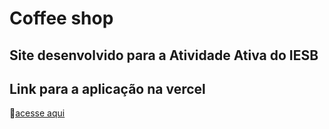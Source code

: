 # Coffee shop

## Site desenvolvido para a Atividade Ativa do IESB

## Link para a aplicação na vercel

🔗[acesse aqui](https://coffee-shop-tau-ten.vercel.app/)
